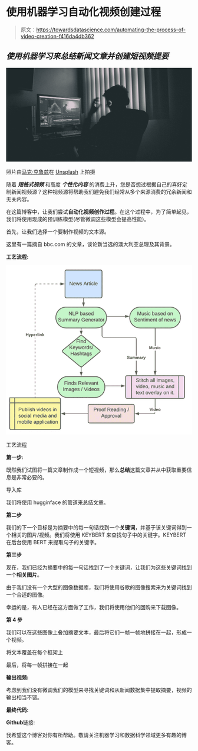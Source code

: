 # 使用机器学习自动化视频创建过程

> 原文：<https://towardsdatascience.com/automating-the-process-of-video-creation-f416da4db362>

## *使用机器学习来总结新闻文章并创建短视频提要*

![](img/b8af0bceaa7f577bdff88bc5c3a20fb5.png)

照片由[马克·克鲁兹](https://unsplash.com/@mark_crz?utm_source=medium&utm_medium=referral)在 [Unsplash](https://unsplash.com?utm_source=medium&utm_medium=referral) 上拍摄

随着 ***短格式视频*** 和高度 ***个性化内容*** 的消费上升，您是否想过根据自己的喜好定制新闻视频源？这种视频源将帮助我们避免我们经常从多个来源消费的冗余新闻和无关内容。

在这篇博客中，让我们尝试**自动化视频创作过程**。在这个过程中，为了简单起见，我们将使用现成的预训练模型(尽管微调这些模型会提高性能)。

首先，让我们选择一个要制作视频的文本源。

这里有一篇摘自 bbc.com 的文章，谈论新当选的澳大利亚总理及其背景。

[](https://www.bbc.com/news/world-australia-61267489)  

**工艺流程:**

![](img/8e4c2cbba40a001c6dc61891f9e5bb25.png)

工艺流程

**第一步:**

既然我们试图将一篇文章制作成一个短视频，那么**总结**这篇文章并从中获取重要信息是非常必要的。

导入库

我们将使用 hugginface 的管道来总结文章。

**第二步**

我们的下一个目标是为摘要中的每一句话找到一个**关键词**，并基于该关键词得到一个相关的图片/视频。我们将使用 KEYBERT 来查找句子中的关键字。KEYBERT 在后台使用 BERT 来提取句子的关键字。

**第三步**

现在，我们已经为摘要中的每一句话找到了一个关键词，让我们为这些关键词找到一个**相关图片**。

由于我们没有一个大型的图像数据库，我们将使用谷歌的图像搜索来为关键词找到一个合适的图像。

幸运的是，有人已经在这方面做了工作，我们将使用他们的回购来下载图像。

**第 4 步**

我们可以在这些图像上叠加摘要文本，最后将它们一帧一帧地拼接在一起，形成一个视频。

将文本覆盖在每个框架上

最后，将每一帧拼接在一起

**输出视频:**

[](https://youtube.com/shorts/gUG4sneHKwY?feature=share)  

考虑到我们没有微调我们的模型来寻找关键词和从新闻数据集中提取摘要，视频的输出相当不错。

**最终代码:**

**Github**链接:

[](https://github.com/pawanreddy-u/videocreation)  

我希望这个博客对你有所帮助。敬请关注机器学习和数据科学领域更多有趣的博客。